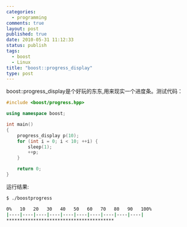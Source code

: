 ```yaml
--- 
categories: 
  - programming
comments: true
layout: post
published: true
date: 2010-05-31 11:12:33
status: publish
tags: 
  - boost
  - Linux
title: "boost::progress_display"
type: post
---
```


boost::progress_display是个好玩的东东,用来现实一个进度条。测试代码：

```cpp
#include <boost/progress.hpp>

using namespace boost;

int main()
{
    progress_display p(10);     
    for (int i = 0; i < 10; ++i) {
        sleep(1);
        ++p;
    }

    return 0;
}
```

运行结果:

```sh
$ ./boostprogress

0%   10   20   30   40   50   60   70   80   90   100%
|----|----|----|----|----|----|----|----|----|----|
****************************************
```
